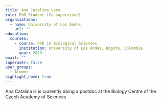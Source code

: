 ```yaml
---
title: Ana Catalina Lara
role: PhD Student (Co-supervised)
organizations:
  - name: University of Los Andes
    url: ""
education:
  courses:
    - course: PhD in Biological Sciences
      institution: University of Los Andes, Bogotá, Colombia
      year: 2018
email: ""
superuser: false
user_groups:
  - Alumni
highlight_name: true
---
```

Ana Catalina is is currently doing a postdoc at the Biology Centre of the Czech Academy of Sciences
